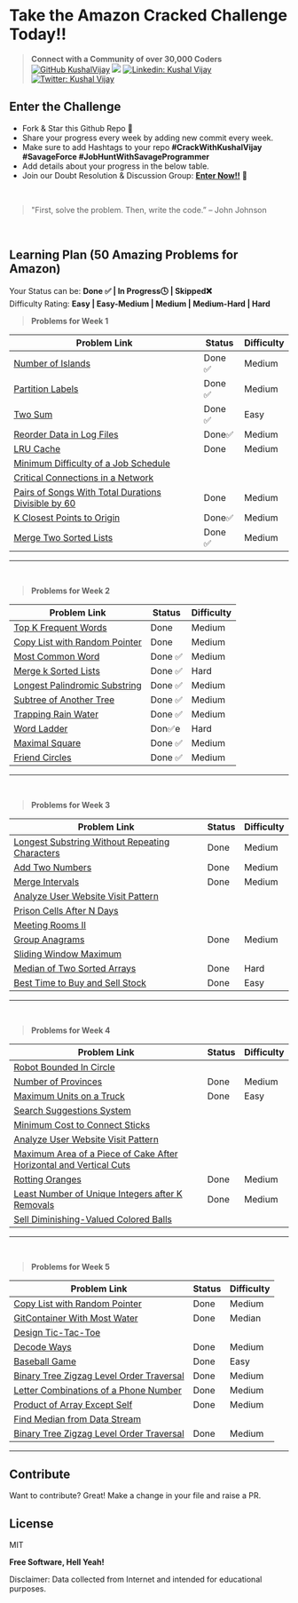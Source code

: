 # Take the Amazon Cracked Challenge Today!!

>  **Connect with a Community of over 30,000 Coders** 
[![GitHub KushalVijay](https://img.shields.io/github/followers/KushalVijay?label=follow&style=social)](https://github.com/KushalVijay) 
![](https://img.shields.io/youtube/channel/subscribers/UCOZMPD9TMk0C4yipWBaPZ7w?label=Follow%20Savage%20Programmer&style=social)
[![Linkedin: Kushal Vijay](https://img.shields.io/badge/-Kushal%20Vijay-blue?style=flat-square&logo=Linkedin&logoColor=white&link=https://www.linkedin.com/in/kushaalvijay/)](https://www.linkedin.com/in/kushalvijay/)
[![Twitter: Kushal Vijay](https://img.shields.io/twitter/follow/KushalVijay_?style=social)](https://twitter.com/KushalVijay_)

## Enter the Challenge
- Fork & Star this Github Repo 🌟
- Share your progress every week by adding new commit every week.
- Make sure to add Hashtags to your repo **#CrackWithKushalVijay  #SavageForce  #JobHuntWithSavageProgrammer**
- Add details about your progress in the below table.
- Join our Doubt Resolution & Discussion Group: [**Enter Now!!**](https://t.me/vijaykushal) 👀

<br />

> "First, solve the problem. Then, write the code.” – John Johnson

<br/>

## Learning Plan (50 Amazing Problems for Amazon)

Your Status can be: **Done ✅ | In Progress🕓 | Skipped❌**
<br>
Difficulty Rating: **Easy | Easy-Medium | Medium | Medium-Hard | Hard**

> **Problems for Week 1**

| Problem Link | Status | Difficulty |
| ------ | ------ | ------ |
| [Number of Islands](https://leetcode.com/problems/number-of-islands/)  | Done ✅| Medium |
| [Partition Labels](https://leetcode.com/problems/partition-labels/) |Done  ✅|Medium  |
| [Two Sum](https://leetcode.com/problems/two-sum/) |Done ✅ |Easy  |
| [Reorder Data in Log Files](https://leetcode.com/problems/reorder-data-in-log-files/)  | Done✅ | Medium |
| [LRU Cache](https://leetcode.com/problems/lru-cache/)  |Done  |Medium  |
| [Minimum Difficulty of a Job Schedule](https://leetcode.com/problems/minimum-difficulty-of-a-job-schedule/)  |  |  |
| [Critical Connections in a Network](https://leetcode.com/problems/critical-connections-in-a-network/) |  |  |
| [Pairs of Songs With Total Durations Divisible by 60](https://leetcode.com/problems/pairs-of-songs-with-total-durations-divisible-by-60/)  |Done|Medium|
| [K Closest Points to Origin](https://leetcode.com/problems/k-closest-points-to-origin/)  |Done✅|Medium|
| [Merge Two Sorted Lists](https://leetcode.com/problems/merge-two-sorted-lists/)  |Done ✅ |Medium  |


---
<br>

> **Problems for Week 2**

| Problem Link | Status | Difficulty |
| ------ | ------ | ------ |
| [Top K Frequent Words]( https://leetcode.com/problems/top-k-frequent-words/) |Done  |Medium  |
| [Copy List with Random Pointer]( https://leetcode.com/problems/copy-list-with-random-pointer/)  |Done  |Medium  |
| [Most Common Word](https://leetcode.com/problems/most-common-word/)  |Done ✅ |Medium  |
| [Merge k Sorted Lists]( https://leetcode.com/problems/merge-k-sorted-lists/) |Done ✅ |Hard  |
| [Longest Palindromic Substring]( https://leetcode.com/problems/longest-palindromic-substring/) |Done ✅ |Medium  |
| [Subtree of Another Tree]( https://leetcode.com/problems/subtree-of-another-tree/)  |Done ✅ |Medium  |
| [Trapping Rain Water]( https://leetcode.com/problems/trapping-rain-water/)  |Done ✅ |Medium  |
| [Word Ladder]( https://leetcode.com/problems/word-ladder/)  |Don✅e  |Hard  |
|  [Maximal Square]( https://leetcode.com/problems/maximal-square/)  |Done ✅ |Medium  |
| [Friend Circles]( https://leetcode.com/problems/friend-circles/) |Done ✅ |Medium  |

---
<br>

> **Problems for Week 3**

| Problem Link | Status | Difficulty |
| ------ | ------ | ------ |
| [Longest Substring Without Repeating Characters]( https://leetcode.com/problems/longest-substring-without-repeating-characters/)  |Done  |Medium  |
| [Add Two Numbers](https://leetcode.com/problems/add-two-numbers/)  | Done |Medium  |
| [Merge Intervals]( https://leetcode.com/problems/merge-intervals/)  |Done  |Medium  |
| [Analyze User Website Visit Pattern]( https://leetcode.com/problems/analyze-user-website-visit-pattern/)  |  |  |
| [Prison Cells After N Days]( https://leetcode.com/problems/prison-cells-after-n-days/)  |  |  |
| [Meeting Rooms II]( https://leetcode.com/problems/meeting-rooms-ii/) |  |  |
| [Group Anagrams]( https://leetcode.com/problems/group-anagrams/) |Done  |Medium  |
| [Sliding Window Maximum]( https://leetcode.com/problems/sliding-window-maximum/)  |  |  |
| [Median of Two Sorted Arrays]( https://leetcode.com/problems/median-of-two-sorted-arrays/)  | Done | Hard |
| [Best Time to Buy and Sell Stock]( https://leetcode.com/problems/best-time-to-buy-and-sell-stock/) |Done  |Easy  |

---
<br>

> **Problems for Week 4**

| Problem Link | Status | Difficulty |
| ------ | ------ | ------ |
| [Robot Bounded In Circle]( https://leetcode.com/problems/robot-bounded-in-circle/) |  |  |
| [Number of Provinces ]( https://leetcode.com/problems/number-of-provinces/) | Done |Medium  |
| [Maximum Units on a Truck](https://leetcode.com/problems/maximum-units-on-a-truck/) | Done |Easy  |
| [Search Suggestions System]( https://leetcode.com/problems/search-suggestions-system/) |  |  |
| [Minimum Cost to Connect Sticks ]( https://leetcode.com/problems/minimum-cost-to-connect-sticks/)  |  |  |
| [Analyze User Website Visit Pattern]( https://leetcode.com/problems/analyze-user-website-visit-pattern/) |  |  |
| [Maximum Area of a Piece of Cake After Horizontal and Vertical Cuts ]( https://leetcode.com/problems/maximum-area-of-a-piece-of-cake-after-horizontal-and-vertical-cuts/)  |  |  |
| [Rotting Oranges]( https://leetcode.com/problems/rotting-oranges/) | Done |Medium  |
| [Least Number of Unique Integers after K Removals ]( https://leetcode.com/problems/least-number-of-unique-integers-after-k-removals/) | Done |Medium  |
| [Sell Diminishing-Valued Colored Balls]( https://leetcode.com/problems/sell-diminishing-valued-colored-balls/) |  |  |

---
<br>

> **Problems for Week 5**

| Problem Link | Status | Difficulty |
| ------ | ------ | ------ |
| [Copy List with Random Pointer]( https://leetcode.com/problems/copy-list-with-random-pointer/) |Done  |Medium  |
| [GitContainer With Most Water]( https://leetcode.com/problems/container-with-most-water/) | Done |Median  |
| [Design Tic-Tac-Toe]( https://leetcode.com/problems/design-tic-tac-toe/) |  |  |
| [Decode Ways](https://leetcode.com/problems/decode-ways/) | Done | Medium  |
| [Baseball Game](https://leetcode.com/problems/baseball-game/) | Done |Easy  |
| [Binary Tree Zigzag Level Order Traversal](https://leetcode.com/problems/binary-tree-zigzag-level-order-traversal/) |Done  |Medium  |
| [Letter Combinations of a Phone Number](https://leetcode.com/problems/letter-combinations-of-a-phone-number/)  |Done  |Medium  |
| [Product of Array Except Self](https://leetcode.com/problems/product-of-array-except-self/)  |Done  |Medium  |
| [Find Median from Data Stream](https://leetcode.com/problems/find-median-from-data-stream/) |  |  |
| [Binary Tree Zigzag Level Order Traversal](https://leetcode.com/problems/binary-tree-zigzag-level-order-traversal/) | Done | Medium |

---
## Contribute

Want to contribute? Great!
Make a change in your file and raise a PR.

## License

MIT

**Free Software, Hell Yeah!**

Disclaimer: Data collected from Internet and intended for educational purposes.

